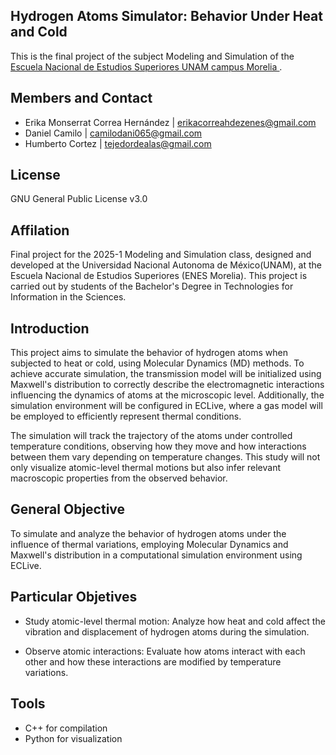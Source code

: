## Hydrogen Atoms Simulator: Behavior Under Heat and Cold
This is the final project of the subject Modeling and Simulation of the [<ins>Escuela Nacional de Estudios Superiores UNAM campus Morelia </ins>](https://www.enesmorelia.unam.mx).


## Members and Contact
* Erika Monserrat Correa Hernández | erikacorreahdezenes@gmail.com
* Daniel Camilo  | camilodani065@gmail.com
* Humberto Cortez | tejedordealas@gmail.com 
## License
GNU General Public License v3.0
## Affilation
Final project for the 2025-1 Modeling and Simulation class, designed and developed at the Universidad Nacional Autonoma de México(UNAM), at the Escuela Nacional de Estudios Superiores (ENES Morelia). This project is carried out by students of the Bachelor's Degree in Technologies for Information in the Sciences.
## Introduction

This project aims to simulate the behavior of hydrogen atoms when subjected to heat or cold, using Molecular Dynamics (MD) methods. To achieve accurate simulation, the transmission model will be initialized using Maxwell's distribution to correctly describe the electromagnetic interactions influencing the dynamics of atoms at the microscopic level. Additionally, the simulation environment will be configured in ECLive, where a gas model will be employed to efficiently represent thermal conditions.

The simulation will track the trajectory of the atoms under controlled temperature conditions, observing how they move and how interactions between them vary depending on temperature changes. This study will not only visualize atomic-level thermal motions but also infer relevant macroscopic properties from the observed behavior.

## General Objective
To simulate and analyze the behavior of hydrogen atoms under the influence of thermal variations, employing Molecular Dynamics and Maxwell's distribution in a computational simulation environment using ECLive.
## Particular Objetives

* Study atomic-level thermal motion: Analyze how heat and cold affect the vibration and displacement of hydrogen atoms during the simulation.

* Observe atomic interactions: Evaluate how atoms interact with each other and how these interactions are modified by temperature variations.

## Tools

* C++ for compilation
* Python for visualization


